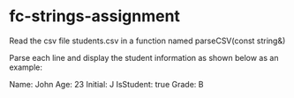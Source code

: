 # fc-strings-assignment

Read the csv file students.csv in a function named 
parseCSV(const string&)

Parse each line and display the student information as shown below as an example:

Name: John
Age: 23
Initial: J
IsStudent: true
Grade: B
